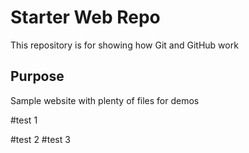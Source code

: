# Starter Web Repo

This repository is for showing how Git and GitHub work

## Purpose

Sample website with plenty of files for demos


#test 1


#test 2
#test 3 